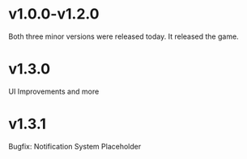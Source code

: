 # v1.0.0-v1.2.0
Both three minor versions were released today. It released the game.
# v1.3.0
UI Improvements and more
# v1.3.1
Bugfix: Notification System Placeholder
